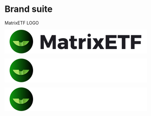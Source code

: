 # Brand suite

MatrixETF LOGO

<!-- {% file src="../.gitbook/assets/MatrixDao.jpg" %}

{% file src="../.gitbook/assets/MatrixDao.png" %}

{% file src="../.gitbook/assets/MatrixDao.svg" %}
 -->


![](../.gitbook/assets/MatrixDao.jpg)


![](../.gitbook/assets/MatrixDao.png)


![](../.gitbook/assets/MatrixDao.svg)


